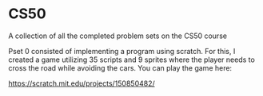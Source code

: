 # CS50
A collection of all the completed problem sets on the CS50 course

Pset 0 consisted of implementing a program using scratch.
For this, I created a game utilizing 35 scripts and 9 sprites where the player needs to cross the road while avoiding the cars.
You can play the game here:

https://scratch.mit.edu/projects/150850482/
